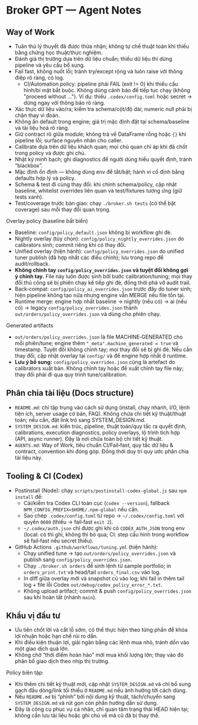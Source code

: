 # Broker GPT — Agent Notes

## Way of Work
- Tuân thủ lý thuyết đã được thừa nhận; không tự chế thuật toán khi thiếu bằng chứng học thuật/thực nghiệm.
- Đánh giá thị trường dựa trên dữ liệu chuẩn; thiếu dữ liệu thì dừng pipeline và yêu cầu bổ sung.
- Fail fast, không nuốt lỗi; tránh try/except rộng và luôn raise với thông điệp rõ ràng, có log.
  - CI/Automation policy: pipeline phải FAIL (exit != 0) khi thiếu cấu hình/bí mật bắt buộc. Không dùng cảnh báo để tiếp tục chạy (không "proceed without ..."). Ví dụ: thiếu `.codex/config.toml` hoặc secret → dừng ngay với thông báo rõ ràng.
- Xác thực dữ liệu vào/ra; kiểm tra schema/cột/độ dài; numeric null phải bị chặn thay vì đoán.
- Không ẩn default trong engine; giá trị mặc định đặt tại schema/baseline và tài liệu hoá rõ ràng.
- Giữ contract rõ giữa module; không trả về DataFrame rỗng hoặc `{}` khi pipeline lỗi; surface nguyên nhân cho caller.
- Calibrate dựa trên dữ liệu khách quan; mọi chủ quan chỉ áp khi đã chốt trong policy và được ghi chú.
- Nhật ký minh bạch; ghi diagnostics để người dùng hiểu quyết định, tránh “blackbox”.
- Mặc định ổn định — không dùng env để tắt/bật; hành vi cố định bằng defaults hợp lý và policy.
- Schema & test đi cùng thay đổi: khi chỉnh schema/policy, cập nhật baseline, whitelist overrides liên quan và test/fixtures tương ứng (giữ tests xanh).
- Test/coverage trước bàn giao: chạy `./broker.sh tests` (có thể bật coverage) sau mỗi thay đổi quan trọng.

Overlay policy (baseline bất biến)
- Baseline: `config/policy_default.json` không bị workflow ghi đè.
- Nightly overlay (tùy chọn): `config/policy_nightly_overrides.json` do calibrators sinh; commit riêng khi có thay đổi.
- Unified overlay (hiện hành): `config/policy_overrides.json` do unified tuner publish (đã hợp nhất các điều chỉnh); lưu trong repo để audit/rollback.
- **Không chỉnh tay `config/policy_overrides.json` và tuyệt đối không gợi ý chỉnh tay.** File này luôn được sinh bởi bước calibration/tuning; mọi thay đổi thủ công sẽ bị phiên chạy kế tiếp ghi đè, đồng thời phá vỡ audit trail.
- Back‑compat: `config/policy_ai_overrides.json` trước đây do tuner sinh; hiện pipeline không tạo nữa nhưng engine vẫn MERGE nếu file tồn tại.
- Runtime merge: engine hợp nhất baseline → nightly (nếu có) → ai (nếu có) → legacy `config/policy_overrides.json` thành `out/orders/policy_overrides.json` và dùng cho phiên chạy.

Generated artifacts
- `out/orders/policy_overrides.json` là file MACHINE‑GENERATED cho mỗi phiên/tune; engine thêm `"_meta".machine_generated = true` và timestamp. Tuyệt đối không chỉnh tay; mọi thay đổi sẽ bị ghi đè. Nếu cần thay đổi, cập nhật overlay tại `config/` và để engine hợp nhất ở runtime.
- **Lưu ý bổ sung:** `config/policy_overrides.json` cũng là artefact do calibrators xuất bản. Không chỉnh tay hoặc đề xuất chỉnh tay file này; thay đổi phải đi qua quy trình tune/calibration.

## Phân chia tài liệu (Docs structure)
- `README.md`: chỉ tập trung vào cách sử dụng (install, chạy nhanh, I/O, lệnh tiện ích, server usage cơ bản, FAQ). Không chứa chi tiết kỹ thuật/thuật toán; nếu cần, đặt link trỏ sang SYSTEM_DESIGN.md.
- `SYSTEM_DESIGN.md`: kiến trúc, pipeline, thuật toán/quy tắc ra quyết định, calibrations, execution diagnostics, policy overlays, lộ trình tích hợp (API, async runner). Đây là nơi chứa toàn bộ chi tiết kỹ thuật.
- `AGENTS.md`: Way of Work, tiêu chuẩn CI/Fail‑fast, quy tắc dữ liệu & contract, convention khi đóng góp. Đồng thời duy trì quy ước phân chia tài liệu này.

## Tooling & CI (Codex)
- Postinstall (Node): chạy `scripts/postinstall-codex-global.js` sau `npm install` để:
  - Cài/kiểm tra Codex CLI toàn cục (`codex --version`), fallback `NPM_CONFIG_PREFIX=$HOME/.npm-global` nếu cần.
  - Sao chép `.codex/config.toml` từ repo → `~/.codex/config.toml` với quyền `0600` (thiếu → fail‑fast `exit 2`).
  - `~/.codex/auth.json` chỉ được ghi khi có `CODEX_AUTH_JSON` trong env (local: có thì ghi, không thì bỏ qua; CI: step cấu hình trong workflow sẽ fail‑fast nếu secret thiếu).
- GitHub Actions `.github/workflows/tuning.yml` (hiện hành):
  - Chạy unified tune → tạo `out/orders/policy_overrides.json` và publish sang `config/policy_overrides.json`.
  - Chạy `./broker.sh orders` để sinh lệnh từ sample portfolio; in `orders_print.txt` và head/tail `orders_final.csv` vào log.
  - In diff giữa overlay mới và snapshot cũ vào log; khi fail in thêm tail log + file lỗi Codex `out/debug/codex_policy_error_*.txt`.
  - Không upload artifact; commit & push `config/policy_overrides.json` sau khi hoàn tất (nhánh `main`).

## Khẩu vị đầu tư
- Ưu tiên chốt lời và cắt lỗ sớm, có thể thực hiện theo từng phần để khóa lợi nhuận hoặc hạn chế rủi ro dần.
- Khi điều kiện thuận lợi, giải ngân bằng các lệnh mua nhỏ, tránh dồn vào một giao dịch quá lớn.
- Không chờ “thời điểm hoàn hảo” mới mua khối lượng lớn; thay vào đó phân bổ giao dịch theo nhịp thị trường.

Policy biên tập:
- Khi thêm chi tiết kỹ thuật mới, cập nhật `SYSTEM_DESIGN.md` và chỉ bổ sung gạch đầu dòng/link tối thiểu ở `README.md` nếu ảnh hưởng tới cách dùng.
- Nếu `README.md` bị “phình” bởi nội dung kỹ thuật, tách/chuyển sang `SYSTEM_DESIGN.md` và rút gọn còn phần hướng dẫn sử dụng.
- Đây là công cụ phục vụ cá nhân, chỉ quan tâm trạng thái HEAD hiện tại; không cần lưu tài liệu hoặc ghi chú về mã cũ đã bị thay thế.

